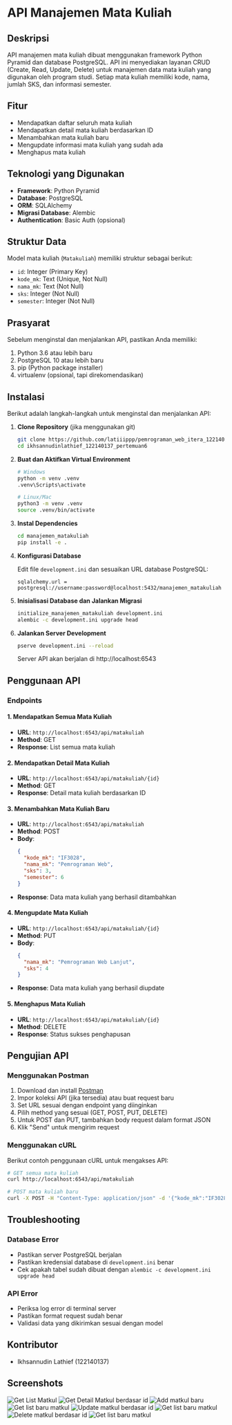 # API Manajemen Mata Kuliah

## Deskripsi

API manajemen mata kuliah dibuat menggunakan framework Python Pyramid dan database PostgreSQL. API ini menyediakan layanan CRUD (Create, Read, Update, Delete) untuk manajemen data mata kuliah yang digunakan oleh program studi. Setiap mata kuliah memiliki kode, nama, jumlah SKS, dan informasi semester.

## Fitur

- Mendapatkan daftar seluruh mata kuliah
- Mendapatkan detail mata kuliah berdasarkan ID
- Menambahkan mata kuliah baru
- Mengupdate informasi mata kuliah yang sudah ada
- Menghapus mata kuliah

## Teknologi yang Digunakan

- **Framework**: Python Pyramid
- **Database**: PostgreSQL
- **ORM**: SQLAlchemy
- **Migrasi Database**: Alembic
- **Authentication**: Basic Auth (opsional)

## Struktur Data

Model mata kuliah (`Matakuliah`) memiliki struktur sebagai berikut:

- `id`: Integer (Primary Key)
- `kode_mk`: Text (Unique, Not Null)
- `nama_mk`: Text (Not Null)
- `sks`: Integer (Not Null)
- `semester`: Integer (Not Null)

## Prasyarat

Sebelum menginstal dan menjalankan API, pastikan Anda memiliki:

1. Python 3.6 atau lebih baru
2. PostgreSQL 10 atau lebih baru
3. pip (Python package installer)
4. virtualenv (opsional, tapi direkomendasikan)

## Instalasi

Berikut adalah langkah-langkah untuk menginstal dan menjalankan API:

1. **Clone Repository** (jika menggunakan git)

   ```bash
   git clone https://github.com/latiiippp/pemrograman_web_itera_122140137.git
   cd ikhsannudinlathief_122140137_pertemuan6
   ```

2. **Buat dan Aktifkan Virtual Environment**

   ```bash
   # Windows
   python -m venv .venv
   .venv\Scripts\activate

   # Linux/Mac
   python3 -m venv .venv
   source .venv/bin/activate
   ```

3. **Instal Dependencies**

   ```bash
   cd manajemen_matakuliah
   pip install -e .
   ```

4. **Konfigurasi Database**

   Edit file `development.ini` dan sesuaikan URL database PostgreSQL:

   ```
   sqlalchemy.url = postgresql://username:password@localhost:5432/manajemen_matakuliah
   ```

5. **Inisialisasi Database dan Jalankan Migrasi**

   ```bash
   initialize_manajemen_matakuliah development.ini
   alembic -c development.ini upgrade head
   ```

6. **Jalankan Server Development**

   ```bash
   pserve development.ini --reload
   ```

   Server API akan berjalan di http://localhost:6543

## Penggunaan API

### Endpoints

#### 1. Mendapatkan Semua Mata Kuliah

- **URL**: `http://localhost:6543/api/matakuliah`
- **Method**: GET
- **Response**: List semua mata kuliah

#### 2. Mendapatkan Detail Mata Kuliah

- **URL**: `http://localhost:6543/api/matakuliah/{id}`
- **Method**: GET
- **Response**: Detail mata kuliah berdasarkan ID

#### 3. Menambahkan Mata Kuliah Baru

- **URL**: `http://localhost:6543/api/matakuliah`
- **Method**: POST
- **Body**:
  ```json
  {
    "kode_mk": "IF3028",
    "nama_mk": "Pemrograman Web",
    "sks": 3,
    "semester": 6
  }
  ```
- **Response**: Data mata kuliah yang berhasil ditambahkan

#### 4. Mengupdate Mata Kuliah

- **URL**: `http://localhost:6543/api/matakuliah/{id}`
- **Method**: PUT
- **Body**:
  ```json
  {
    "nama_mk": "Pemrograman Web Lanjut",
    "sks": 4
  }
  ```
- **Response**: Data mata kuliah yang berhasil diupdate

#### 5. Menghapus Mata Kuliah

- **URL**: `http://localhost:6543/api/matakuliah/{id}`
- **Method**: DELETE
- **Response**: Status sukses penghapusan

## Pengujian API

### Menggunakan Postman

1. Download dan install [Postman](https://www.postman.com/downloads/)
2. Impor koleksi API (jika tersedia) atau buat request baru
3. Set URL sesuai dengan endpoint yang diinginkan
4. Pilih method yang sesuai (GET, POST, PUT, DELETE)
5. Untuk POST dan PUT, tambahkan body request dalam format JSON
6. Klik "Send" untuk mengirim request

### Menggunakan cURL

Berikut contoh penggunaan cURL untuk mengakses API:

```bash
# GET semua mata kuliah
curl http://localhost:6543/api/matakuliah

# POST mata kuliah baru
curl -X POST -H "Content-Type: application/json" -d '{"kode_mk":"IF3028", "nama_mk":"Pemrograman Web", "sks":3, "semester":6}' http://localhost:6543/api/matakuliah
```

## Troubleshooting

### Database Error

- Pastikan server PostgreSQL berjalan
- Pastikan kredensial database di `development.ini` benar
- Cek apakah tabel sudah dibuat dengan `alembic -c development.ini upgrade head`

### API Error

- Periksa log error di terminal server
- Pastikan format request sudah benar
- Validasi data yang dikirimkan sesuai dengan model

## Kontributor

- Ikhsannudin Lathief (122140137)

## Screenshots

![Get List Matkul](dokumentasi/1%20get%20list%20matkul.png)
![Get Detail Matkul berdasar id](dokumentasi/2%20get%20detail%20matkul.png)
![Add matkul baru](dokumentasi/3%20add%20matkul.png)
![Get list baru matkul](dokumentasi/4%20get%20list%20update%20matkul.png)
![Update matkul berdasar id](dokumentasi/5%20update%20matkul.png)
![Get list baru matkul](dokumentasi/6%20update%20list%20matkuls.png)
![Delete matkul berdasar id](dokumentasi/7%20delete%20matkul.png)
![Get list baru matkul](dokumentasi/8%20list%20matkul%20terupdate.png)
